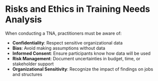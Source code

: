 # Risks and Ethics in Training Needs Analysis

When conducting a TNA, practitioners must be aware of:
- **Confidentiality**: Respect sensitive organizational data
- **Bias**: Avoid making assumptions without data
- **Informed Consent**: Ensure participants know how data will be used
- **Risk Management**: Document uncertainties in budget, time, or stakeholder support
- **Organizational Sensitivity**: Recognize the impact of findings on jobs and structures
